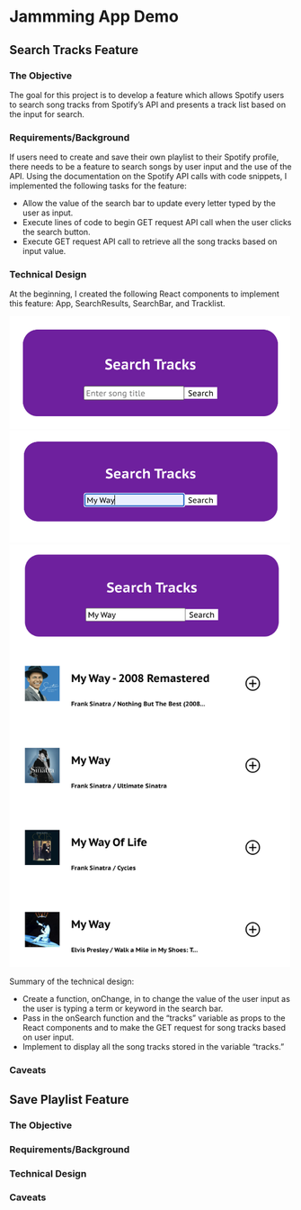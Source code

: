 # Jammming App Demo

## Search Tracks Feature

### The Objective

The goal for this project is to develop a feature which allows Spotify users to search song tracks from Spotify’s API and presents a track list based on the input for search.

### Requirements/Background

If users need to create and save their own playlist to their Spotify profile, there needs to be a feature to search songs by user input and the use of the API. Using the documentation on the Spotify API calls with code snippets, I implemented the following tasks for the feature:
-	Allow the value of the search bar to update every letter typed by the user as input.
-	Execute lines of code to begin GET request API call when the user clicks the search button.
-	Execute GET request API call to retrieve all the song tracks based on input value. 

### Technical Design

At the beginning, I created the following React components to implement this feature: App, SearchResults, SearchBar, and Tracklist.


<img src="search-tracks-1.png" width="500" height="200">



<img src="search-tracks-2.png" width="500" height="200">



<img src="search-tracks-3.png" width="500" height="750">

Summary of the technical design:
-	Create a function, onChange, in <SearchBar/> to change the value of the user input as the user is typing a term or keyword in the search bar.
-	Pass in the onSearch function and the “tracks” variable as props to the React components <SearchResults/> and <SearchBar/> to make the GET request for song tracks based on user input.
-	Implement <Tracklist/> to display all the song tracks stored in the variable “tracks.”

### Caveats



## Save Playlist Feature

### The Objective



### Requirements/Background



### Technical Design



### Caveats

